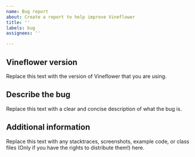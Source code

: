 ```yaml
---
name: Bug report
about: Create a report to help improve Vineflower
title: ''
labels: bug
assignees: ''

---
```


## Vineflower version
Replace this text with the version of Vineflower that you are using.

## Describe the bug
Replace this text with a clear and concise description of what the bug is.

## Additional information
Replace this text with any stacktraces, screenshots, example code, or class files (Only if you have the rights to distribute them!) here.
